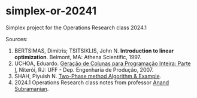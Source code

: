 # simplex-or-20241
Simplex project for the Operations Research class 2024.1

Sources:
1. BERTSIMAS, Dimitris; TSITSIKLIS, John N. **Introduction to linear optimization**. Belmont, MA: Athena Scientific, 1997.
2. UCHOA, Eduardo. [Geração de Colunas para Programação Inteira: Parte I](http://www2.ic.uff.br/elavio/mini1.pdf), Niterói, RJ: UFF - Dep. Engenharia de Produção, 2007.
3. SHAH, Piyuish N. [Two-Phase method Algorithm & Example](https://cbom.atozmath.com/example/CBOM/Simplex.aspx?q=tp&q1=E1).
4. 2024.1 Operations Research class notes from professor [Anand Subramanian](https://sites.google.com/view/anand-subramanian/home).